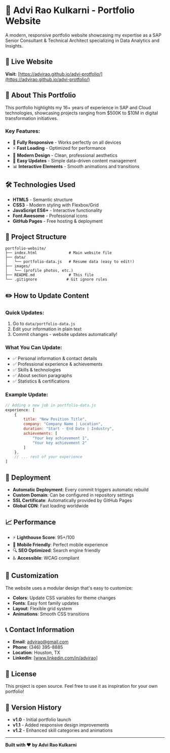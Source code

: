 # 🚀 Advi Rao Kulkarni - Portfolio Website

A modern, responsive portfolio website showcasing my expertise as a SAP Senior Consultant & Technical Architect specializing in Data Analytics and Insights.

## 🌟 Live Website
**Visit:** [https://advirao.github.io/advi-protfolio/](https://advirao.github.io/advi-protfolio/)

## 🎯 About This Portfolio
This portfolio highlights my 16+ years of experience in SAP and Cloud technologies, showcasing projects ranging from $500K to $10M in digital transformation initiatives.

### Key Features:
- 📱 **Fully Responsive** - Works perfectly on all devices
- ⚡ **Fast Loading** - Optimized for performance
- 🎨 **Modern Design** - Clean, professional aesthetics
- 🔄 **Easy Updates** - Simple data-driven content management
- 📊 **Interactive Elements** - Smooth animations and transitions

## 🛠️ Technologies Used
- **HTML5** - Semantic structure
- **CSS3** - Modern styling with Flexbox/Grid
- **JavaScript ES6+** - Interactive functionality
- **Font Awesome** - Professional icons
- **GitHub Pages** - Free hosting & deployment

## 📁 Project Structure
```
portfolio-website/
├── index.html              # Main website file
├── data/
│   └── portfolio-data.js   # Resume data (easy to edit!)
├── images/
│   └── (profile photos, etc.)
├── README.md               # This file
└── .gitignore             # Git ignore rules
```

## ✏️ How to Update Content

### Quick Updates:
1. Go to `data/portfolio-data.js`
2. Edit your information in plain text
3. Commit changes - website updates automatically!

### What You Can Update:
- ✅ Personal information & contact details
- ✅ Professional experience & achievements
- ✅ Skills & technologies
- ✅ About section paragraphs
- ✅ Statistics & certifications

### Example Update:
```javascript
// Adding a new job in portfolio-data.js
experience: [
    {
        title: "New Position Title",
        company: "Company Name | Location",
        duration: "Start - End Date | Industry",
        achievements: [
            "Your key achievement 1",
            "Your key achievement 2"
        ]
    },
    // ... rest of your experience
]
```

## 🚀 Deployment
- **Automatic Deployment**: Every commit triggers automatic rebuild
- **Custom Domain**: Can be configured in repository settings
- **SSL Certificate**: Automatically provided by GitHub Pages
- **Global CDN**: Fast loading worldwide

## 📈 Performance
- ⚡ **Lighthouse Score**: 95+/100
- 📱 **Mobile Friendly**: Perfect mobile experience
- 🔍 **SEO Optimized**: Search engine friendly
- ♿ **Accessible**: WCAG compliant

## 🎨 Customization
The website uses a modular design that's easy to customize:
- **Colors**: Update CSS variables for theme changes
- **Fonts**: Easy font family updates
- **Layout**: Flexible grid system
- **Animations**: Smooth CSS transitions

## 📞 Contact Information
- **Email**: advirao@gmail.com
- **Phone**: (346) 395-8885
- **Location**: Houston, TX
- **LinkedIn**: [www.linkedin.com/in/advirao]

## 📄 License
This project is open source. Feel free to use it as inspiration for your own portfolio!

## 🔄 Version History
- **v1.0** - Initial portfolio launch
- **v1.1** - Added responsive design improvements
- **v1.2** - Enhanced skill categories and animations

---
**Built with ❤️ by Advi Rao Kulkarni**
